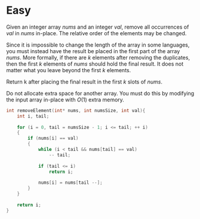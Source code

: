 # Easy

Given an integer array $nums$ and an integer $val$, remove all occurrences of $val$ in $nums$ in-place. The relative order of the elements may be changed.

Since it is impossible to change the length of the array in some languages, you must instead have the result be placed in the first part of the array $nums$. More formally, if there are $k$ elements after removing the duplicates, then the first $k$ elements of $nums$ should hold the final result. It does not matter what you leave beyond the first $k$ elements.

Return k after placing the final result in the first $k$ slots of $nums$.

Do not allocate extra space for another array. You must do this by modifying the input array in-place with $O(1)$ extra memory.

```c
int removeElement(int* nums, int numsSize, int val){
    int i, tail;
    
    for (i = 0, tail = numsSize - 1; i <= tail; ++ i)
    {
        if (nums[i] == val)
        {
            while (i < tail && nums[tail] == val)
                -- tail;
            
            if (tail <= i)
                return i;
            
            nums[i] = nums[tail --];
        }
    }
    
    return i;
}
```
